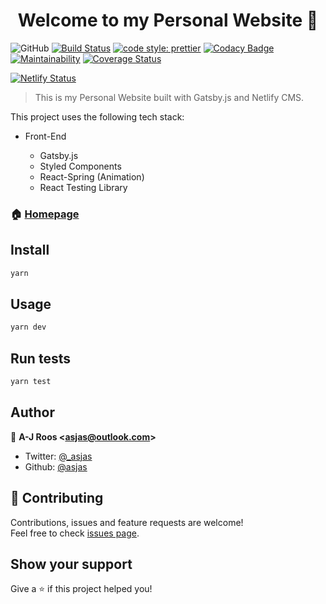 <h1 align="center">Welcome to my Personal Website 👋</h1>

![GitHub](https://img.shields.io/github/license/Asjas/Personal-Webpage.svg?color=informational)
[![Build Status](https://travis-ci.org/Asjas/Personal-Webpage.svg?branch=master)](https://travis-ci.org/Asjas/Personal-Webpage)
[![code style: prettier](https://img.shields.io/badge/code_style-prettier-ff69b4.svg)](https://github.com/prettier/prettier)
[![Codacy Badge](https://api.codacy.com/project/badge/Grade/8ab2545d29604ca98093f304a2612e95)](https://www.codacy.com/app/Asjas/Personal-Webpage?utm_source=github.com&utm_medium=referral&utm_content=Asjas/Personal-Webpage&utm_campaign=Badge_Grade)
[![Maintainability](https://api.codeclimate.com/v1/badges/aeb0308fc860db634f77/maintainability)](https://codeclimate.com/github/Asjas/Personal-Webpage/maintainability)
[![Coverage Status](https://coveralls.io/repos/github/Asjas/Personal-Webpage/badge.svg?branch=master)](https://coveralls.io/github/Asjas/Personal-Webpage?branch=master)

[![Netlify Status](https://api.netlify.com/api/v1/badges/7c016567-e4f4-48df-8c1b-80fb4aeaab54/deploy-status)](https://app.netlify.com/sites/asjas/deploys)

> This is my Personal Website built with Gatsby.js and Netlify CMS.

This project uses the following tech stack:

- Front-End

  - Gatsby.js
  - Styled Components
  - React-Spring (Animation)
  - React Testing Library

### 🏠 [Homepage](https://asjas.co.za)

## Install

```sh
yarn
```

## Usage

```sh
yarn dev
```

## Run tests

```sh
yarn test
```

## Author

👤 **A-J Roos &lt;asjas@outlook.com&gt;**

- Twitter: [@\_asjas](https://twitter.com/_asjas)
- Github: [@asjas](https://github.com/asjas)

## 🤝 Contributing

Contributions, issues and feature requests are welcome!<br />Feel free to check
[issues page](https://github.com/Asjas/Personal-Webpage/issues).

## Show your support

Give a ⭐️ if this project helped you!
